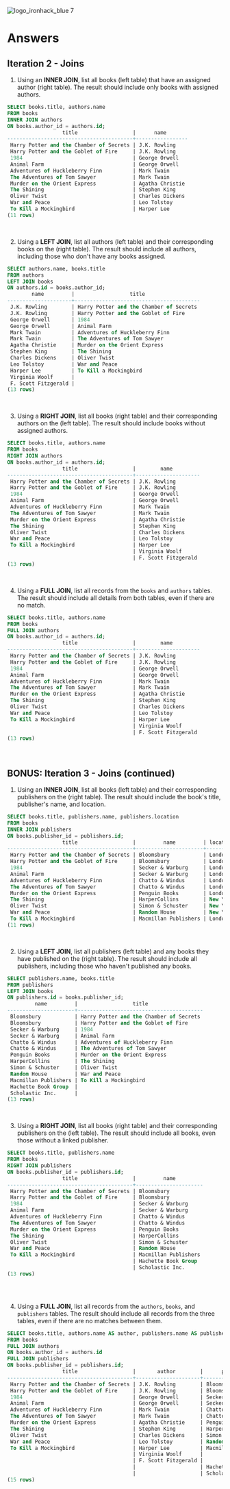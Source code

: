 ![logo_ironhack_blue 7](https://user-images.githubusercontent.com/23629340/40541063-a07a0a8a-601a-11e8-91b5-2f13e4e6b441.png)

# Answers

## Iteration 2 - Joins

1. Using an **INNER JOIN**, list all books (left table) that have an assigned author (right table). The result should include only books with assigned authors.

```sql
SELECT books.title, authors.name
FROM books
INNER JOIN authors
ON books.author_id = authors.id;
                  title                  |      name
-----------------------------------------+-----------------
 Harry Potter and the Chamber of Secrets | J.K. Rowling
 Harry Potter and the Goblet of Fire     | J.K. Rowling
 1984                                    | George Orwell
 Animal Farm                             | George Orwell
 Adventures of Huckleberry Finn          | Mark Twain
 The Adventures of Tom Sawyer            | Mark Twain
 Murder on the Orient Express            | Agatha Christie
 The Shining                             | Stephen King
 Oliver Twist                            | Charles Dickens
 War and Peace                           | Leo Tolstoy
 To Kill a Mockingbird                   | Harper Lee
(11 rows)


```

<br>

2. Using a **LEFT JOIN**, list all authors (left table) and their corresponding books on the (right table). The result should include all authors, including those who don't have any books assigned.

```sql
SELECT authors.name, books.title
FROM authors
LEFT JOIN books
ON authors.id = books.author_id;
        name         |                  title
---------------------+-----------------------------------------
 J.K. Rowling        | Harry Potter and the Chamber of Secrets
 J.K. Rowling        | Harry Potter and the Goblet of Fire
 George Orwell       | 1984
 George Orwell       | Animal Farm
 Mark Twain          | Adventures of Huckleberry Finn
 Mark Twain          | The Adventures of Tom Sawyer
 Agatha Christie     | Murder on the Orient Express
 Stephen King        | The Shining
 Charles Dickens     | Oliver Twist
 Leo Tolstoy         | War and Peace
 Harper Lee          | To Kill a Mockingbird
 Virginia Woolf      |
 F. Scott Fitzgerald |
(13 rows)


```

<br>

3. Using a **RIGHT JOIN**, list all books (right table) and their corresponding authors on the (left table). The result should include books without assigned authors.

```sql
SELECT books.title, authors.name
FROM books
RIGHT JOIN authors
ON books.author_id = authors.id;
                  title                  |        name
-----------------------------------------+---------------------
 Harry Potter and the Chamber of Secrets | J.K. Rowling
 Harry Potter and the Goblet of Fire     | J.K. Rowling
 1984                                    | George Orwell
 Animal Farm                             | George Orwell
 Adventures of Huckleberry Finn          | Mark Twain
 The Adventures of Tom Sawyer            | Mark Twain
 Murder on the Orient Express            | Agatha Christie
 The Shining                             | Stephen King
 Oliver Twist                            | Charles Dickens
 War and Peace                           | Leo Tolstoy
 To Kill a Mockingbird                   | Harper Lee
                                         | Virginia Woolf
                                         | F. Scott Fitzgerald
(13 rows)


```

<br>

4. Using a **FULL JOIN**, list all records from the `books` and `authors` tables. The result should include all details from both tables, even if there are no match.

```sql
SELECT books.title, authors.name
FROM books
FULL JOIN authors
ON books.author_id = authors.id;
                  title                  |        name
-----------------------------------------+---------------------
 Harry Potter and the Chamber of Secrets | J.K. Rowling
 Harry Potter and the Goblet of Fire     | J.K. Rowling
 1984                                    | George Orwell
 Animal Farm                             | George Orwell
 Adventures of Huckleberry Finn          | Mark Twain
 The Adventures of Tom Sawyer            | Mark Twain
 Murder on the Orient Express            | Agatha Christie
 The Shining                             | Stephen King
 Oliver Twist                            | Charles Dickens
 War and Peace                           | Leo Tolstoy
 To Kill a Mockingbird                   | Harper Lee
                                         | Virginia Woolf
                                         | F. Scott Fitzgerald
(13 rows)


```

<br>

## BONUS: Iteration 3 - Joins (continued)

1. Using an **INNER JOIN**, list all books (left table) and their corresponding publishers on the (right table). The result should include the book's title, publisher's name, and location.

```sql
SELECT books.title, publishers.name, publishers.location
FROM books
INNER JOIN publishers
ON books.publisher_id = publishers.id;
                  title                  |         name         | location
-----------------------------------------+----------------------+----------
 Harry Potter and the Chamber of Secrets | Bloomsbury           | London
 Harry Potter and the Goblet of Fire     | Bloomsbury           | London
 1984                                    | Secker & Warburg     | London
 Animal Farm                             | Secker & Warburg     | London
 Adventures of Huckleberry Finn          | Chatto & Windus      | London
 The Adventures of Tom Sawyer            | Chatto & Windus      | London
 Murder on the Orient Express            | Penguin Books        | London
 The Shining                             | HarperCollins        | New York
 Oliver Twist                            | Simon & Schuster     | New York
 War and Peace                           | Random House         | New York
 To Kill a Mockingbird                   | Macmillan Publishers | London
(11 rows)


```

<br>

2. Using a **LEFT JOIN**, list all publishers (left table) and any books they have published on the (right table). The result should include all publishers, including those who haven't published any books.

```sql
SELECT publishers.name, books.title
FROM publishers
LEFT JOIN books
ON publishers.id = books.publisher_id;
         name         |                  title
----------------------+-----------------------------------------
 Bloomsbury           | Harry Potter and the Chamber of Secrets
 Bloomsbury           | Harry Potter and the Goblet of Fire
 Secker & Warburg     | 1984
 Secker & Warburg     | Animal Farm
 Chatto & Windus      | Adventures of Huckleberry Finn
 Chatto & Windus      | The Adventures of Tom Sawyer
 Penguin Books        | Murder on the Orient Express
 HarperCollins        | The Shining
 Simon & Schuster     | Oliver Twist
 Random House         | War and Peace
 Macmillan Publishers | To Kill a Mockingbird
 Hachette Book Group  |
 Scholastic Inc.      |
(13 rows)


```

<br>

3. Using a **RIGHT JOIN**, list all books (right table) and their corresponding publishers on the (left table). The result should include all books, even those without a linked publisher.

```sql
SELECT books.title, publishers.name
FROM books
RIGHT JOIN publishers
ON books.publisher_id = publishers.id;
                  title                  |         name
-----------------------------------------+----------------------
 Harry Potter and the Chamber of Secrets | Bloomsbury
 Harry Potter and the Goblet of Fire     | Bloomsbury
 1984                                    | Secker & Warburg
 Animal Farm                             | Secker & Warburg
 Adventures of Huckleberry Finn          | Chatto & Windus
 The Adventures of Tom Sawyer            | Chatto & Windus
 Murder on the Orient Express            | Penguin Books
 The Shining                             | HarperCollins
 Oliver Twist                            | Simon & Schuster
 War and Peace                           | Random House
 To Kill a Mockingbird                   | Macmillan Publishers
                                         | Hachette Book Group
                                         | Scholastic Inc.
(13 rows)



```

<br>

4. Using a **FULL JOIN**, list all records from the `authors`, `books`, and `publishers` tables. The result should include all records from the three tables, even if there are no matches between them.

```sql
SELECT books.title, authors.name AS author, publishers.name AS publisher
FROM books
FULL JOIN authors
ON books.author_id = authors.id
FULL JOIN publishers
ON books.publisher_id = publishers.id;
                  title                  |       author        |      publisher
-----------------------------------------+---------------------+----------------------
 Harry Potter and the Chamber of Secrets | J.K. Rowling        | Bloomsbury
 Harry Potter and the Goblet of Fire     | J.K. Rowling        | Bloomsbury
 1984                                    | George Orwell       | Secker & Warburg
 Animal Farm                             | George Orwell       | Secker & Warburg
 Adventures of Huckleberry Finn          | Mark Twain          | Chatto & Windus
 The Adventures of Tom Sawyer            | Mark Twain          | Chatto & Windus
 Murder on the Orient Express            | Agatha Christie     | Penguin Books
 The Shining                             | Stephen King        | HarperCollins
 Oliver Twist                            | Charles Dickens     | Simon & Schuster
 War and Peace                           | Leo Tolstoy         | Random House
 To Kill a Mockingbird                   | Harper Lee          | Macmillan Publishers
                                         | Virginia Woolf      |
                                         | F. Scott Fitzgerald |
                                         |                     | Hachette Book Group
                                         |                     | Scholastic Inc.
(15 rows)


```

<br>
